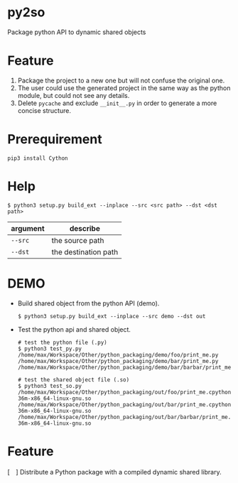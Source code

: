 # py2so
Package python API to dynamic shared objects

# Feature
1. Package the project to a new one but will not confuse the original one.
2. The user could use the generated project in the same way as the python module, but could not see any details.
3. Delete `pycache` and exclude `__init__.py` in order to generate a more concise structure.

# Prerequirement
```shell
pip3 install Cython
```

# Help
```shell
$ python3 setup.py build_ext --inplace --src <src path> --dst <dst path>
```
| argument   |   describe    
| ---   |   --------
| `--src`   |   the source path
| `--dst`   |   the destination path

# DEMO
* Build shared object from the python API (demo).
    ```shell
    $ python3 setup.py build_ext --inplace --src demo --dst out
    ```
* Test the python api and shared object.
    ```shell
    # test the python file (.py)
    $ python3 test_py.py
    /home/max/Workspace/Other/python_packaging/demo/foo/print_me.py
    /home/max/Workspace/Other/python_packaging/demo/bar/print_me.py
    /home/max/Workspace/Other/python_packaging/demo/bar/barbar/print_me.py

    # test the shared object file (.so) 
    $ python3 test_so.py
    /home/max/Workspace/Other/python_packaging/out/foo/print_me.cpython-36m-x86_64-linux-gnu.so
    /home/max/Workspace/Other/python_packaging/out/bar/print_me.cpython-36m-x86_64-linux-gnu.so
    /home/max/Workspace/Other/python_packaging/out/bar/barbar/print_me.cpython-36m-x86_64-linux-gnu.so
    ```

# Feature
[　] Distribute a Python package with a compiled dynamic shared library.